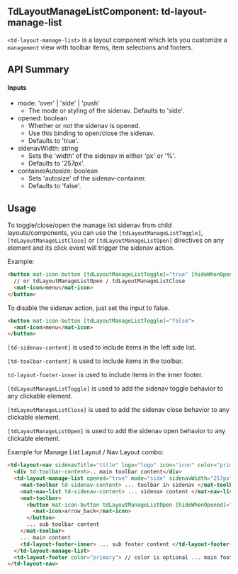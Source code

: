 ## TdLayoutManageListComponent: td-layout-manage-list

`<td-layout-manage-list>` is a layout component which lets you customize a `management` view with toolbar items, item selections and footers.

## API Summary

#### Inputs

- mode: 'over' | 'side' | 'push'
  - The mode or styling of the sidenav. Defaults to 'side'.
- opened: boolean
  - Whether or not the sidenav is opened.
  - Use this binding to open/close the sidenav.
  - Defaults to 'true'.
- sidenavWidth: string
  - Sets the 'width' of the sidenav in either 'px' or '%'.
  - Defaults to '257px'.
- containerAutosize: boolean
  - Sets 'autosize' of the sidenav-container.
  - Defaults to 'false'.

## Usage

To toggle/close/open the manage list sidenav from child layouts/components, you can use the `[tdLayoutManageListToggle]`, `[tdLayoutManageListClose]` or `[tdLayoutManageListOpen]` directives on any element and its click event will trigger the sidenav action.

Example:

```html
<button mat-icon-button [tdLayoutManageListToggle]="true" [hideWhenOpened]="true">
  // or tdLayoutManageListOpen / tdLayoutManageListClose
  <mat-icon>menu</mat-icon>
</button>
```

To disable the sidenav action, just set the input to false.

```html
<button mat-icon-button [tdLayoutManageListToggle]="false">
  <mat-icon>menu</mat-icon>
</button>
```

`[td-sidenav-content]` is used to include items in the left side list.

`[td-toolbar-content]` is used to include items in the toolbar.

`td-layout-footer-inner` is used to include items in the inner footer.

`[tdLayoutManageListToggle]` is used to add the sidenav toggle behavior to any clickable element.

`[tdLayoutManageListClose]` is used to add the sidenav close behavior to any clickable element.

`[tdLayoutManageListOpen]` is used to add the sidenav open behavior to any clickable element.

Example for Manage List Layout / Nav Layout combo:

```html
<td-layout-nav sidenavTitle="title" logo="logo" icon="icon" color="primary">
  <div td-toolbar-content>.. main toolbar content</div>
  <td-layout-manage-list opened="true" mode="side" sidenavWidth="257px">
    <mat-toolbar td-sidenav-content> ... toolbar in sidenav </mat-toolbar>
    <mat-nav-list td-sidenav-content> ... sidenav content </mat-nav-list>
    <mat-toolbar>
      <button mat-icon-button tdLayoutManageListOpen [hideWhenOpened]="true">
        <mat-icon>arrow_back</mat-icon>
      </button>
      ... sub toolbar content
    </mat-toolbar>
    ... main content
    <td-layout-footer-inner> ... sub footer content </td-layout-footer-inner>
  </td-layout-manage-list>
  <td-layout-footer color="primary"> // color is optional ... main footer content </td-layout-footer>
</td-layout-nav>
```
